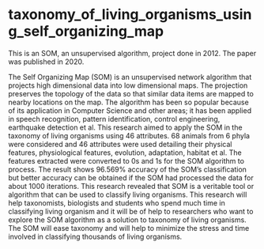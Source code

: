# taxonomy_of_living_organisms_using_self_organizing_map
This is an SOM, an unsupervised algorithm, project done in 2012. The paper was published in 2020. 

The Self Organizing Map (SOM) is an unsupervised network algorithm that projects high dimensional data into 
low dimensional maps. The projection preserves the topology of the data so that similar data items are mapped to nearby 
locations on the map. The algorithm has been so popular because of its application in Computer Science and other areas; it has 
been applied in speech recognition, pattern identification, control engineering, earthquake detection et al. This research aimed 
to apply the SOM in the taxonomy of living organisms using 46 attributes. 68 animals from 6 phyla were considered and 46 
attributes were used detailing their physical features, physiological features, evolution, adaptation, habitat et al. The features 
extracted were converted to 0s and 1s for the SOM algorithm to process. The result shows 96.569% accuracy of the SOM’s 
classification but better accuracy can be obtained if the SOM had processed the data for about 1000 iterations. This research 
revealed that SOM is a veritable tool or algorithm that can be used to classify living organisms. This research will help 
taxonomists, biologists and students who spend much time in classifying living organism and it will be of help to researchers 
who want to explore the SOM algorithm as a solution to taxonomy of living organisms. The SOM will ease taxonomy and will 
help to minimize the stress and time involved in classifying thousands of living organisms. 
